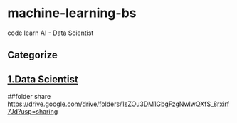 # machine-learning-bs
 code learn AI - Data Scientist
 
## Categorize
## [1.Data Scientist ](https://github.com/TrG-1999/machine-learning-bs/tree/master/Data_Scientist)


##folder share https://drive.google.com/drive/folders/1sZOu3DM1GbgFzgNwlwQXfS_8rxirf7Jd?usp=sharing
